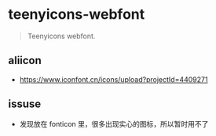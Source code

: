 # teenyicons-webfont
> Teenyicons webfont.

## aliicon
- https://www.iconfont.cn/icons/upload?projectId=4409271

## issuse
- 发现放在 fonticon 里，很多出现实心的图标，所以暂时用不了
